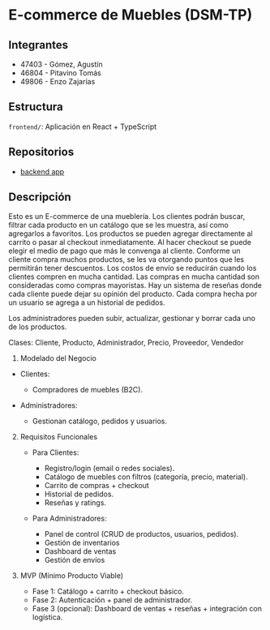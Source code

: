 # E-commerce de Muebles (DSM-TP)

## Integrantes

- 47403 - Gómez, Agustín
- 46804 - Pitavino Tomás
- 49806 - Enzo Zajarías

## Estructura

<!-- `backend/`: API en Node.js + Express + MongoDB -->

`frontend/`: Aplicación en React + TypeScript

## Repositorios

- [backend app](https://github.com/lordagustin22/ECommerce-dsw-backend)

## Descripción

Esto es un E-commerce de una mueblería. Los clientes podrán buscar, filtrar cada producto en un catálogo que se les muestra, así como agregarlos a favoritos. Los productos se pueden agregar directamente al carrito o pasar al checkout inmediatamente. Al hacer checkout se puede elegir el medio de pago que más le convenga al cliente. Conforme un cliente compra muchos productos, se les va otorgando puntos que les permitirán tener descuentos. Los costos de envío se reducirán cuando los clientes compren en mucha cantidad. Las compras en mucha cantidad son consideradas como compras mayoristas. Hay un sistema de reseñas donde cada cliente puede dejar su opinión del producto. Cada compra hecha por un usuario se agrega a un historial de pedidos.

Los administradores pueden subir, actualizar, gestionar y borrar cada uno de los productos.

Clases: Cliente, Producto, Administrador, Precio, Proveedor, Vendedor

1. Modelado del Negocio

- Clientes:

  - Compradores de muebles (B2C).

- Administradores:

  - Gestionan catálogo, pedidos y usuarios.

2. Requisitos Funcionales

   - Para Clientes:

     - Registro/login (email o redes sociales).
     - Catálogo de muebles con filtros (categoría, precio, material).
     - Carrito de compras + checkout
     - Historial de pedidos.
     - Reseñas y ratings.

   - Para Administradores:

     - Panel de control (CRUD de productos, usuarios, pedidos).
     - Gestión de inventarios
     - Dashboard de ventas
     - Gestión de envíos

3. MVP (Mínimo Producto Viable)

   - Fase 1: Catálogo + carrito + checkout básico.
   - Fase 2: Autenticación + panel de administrador.
   - Fase 3 (opcional): Dashboard de ventas + reseñas + integración con logística.

<!-- 4. Tecnologías Confirmadas -->
<!---->
<!-- - Frontend: React + TypeScript + TailwindCSS. -->
<!-- - Backend: Node.js + Express + MongoDB. -->
<!-- - Pagos: Stripe/PayPal (sandbox para testing). -->
<!-- - Cloud: MongoDB Atlas + Cloudinary (imágenes). -->
